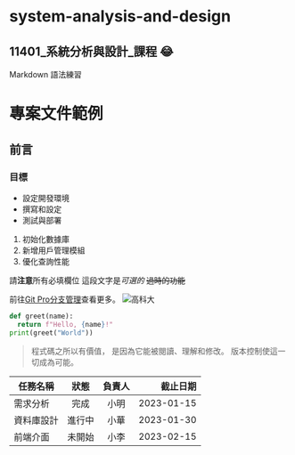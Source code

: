# system-analysis-and-design
11401_系統分析與設計_課程
 :joy: 
---

Markdown 語法練習
# 專案文件範例
## 前言
### 目標

- 設定開發環境
- 撰寫和設定
- 測試與部署

1. 初始化數據庫
2. 新增用戶管理模組
3. 優化查詢性能

請**注意**所有必填欄位
這段文字是*可選的*
~~過時的功能~~

前往[Git Pro分支管理](https://www.progit.cn/chapter_3_branch/git.html)查看更多。
![高科大](nkust.jpg)
```python
def greet(name):
  return f"Hello, {name}!"
print(greet("World"))
```
> 程式碼之所以有價值， 是因為它能被閱讀、理解和修改。 版本控制使這一切成為可能。

| 任務名稱 | 狀態 | 負責人 | 截止日期 |
|---|:---:|:---:|---:|
| 需求分析 | 完成 | 小明 | 2023-01-15 |
| 資料庫設計 | 進行中 | 小華 | 2023-01-30 |
| 前端介面 | 未開始 | 小李 | 2023-02-15 |
